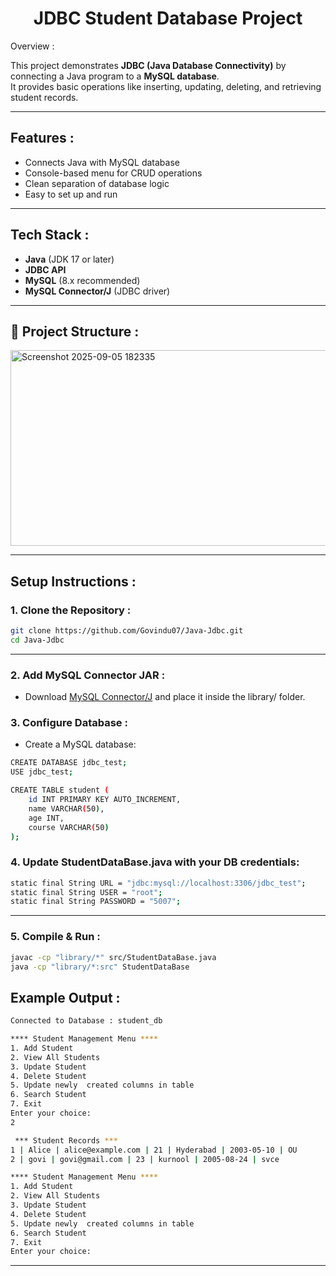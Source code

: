 <h1 align="center"> JDBC Student Database Project </h1>
<div align="center
![Java](https://img.shields.io/badge/Java-17-blue)
![MySQL](https://img.shields.io/badge/MySQL-8-orange)
 
 </div>
---

##  Overview :
This project demonstrates **JDBC (Java Database Connectivity)** by connecting a Java program to a **MySQL database**.  
It provides basic operations like inserting, updating, deleting, and retrieving student records.  

---

##  Features : 
- Connects Java with MySQL database  
- Console-based menu for CRUD operations  
- Clean separation of database logic  
- Easy to set up and run  

---

##  Tech Stack :
- **Java** (JDK 17 or later)  
- **JDBC API**  
- **MySQL** (8.x recommended)  
- **MySQL Connector/J** (JDBC driver)  

---

## 📂 Project Structure :


<img width="554" height="313" alt="Screenshot 2025-09-05 182335" src="https://github.com/user-attachments/assets/ae5dc7d1-0c97-4bb7-9fdb-739820540eea" />

---

##  Setup Instructions : 

### 1. Clone the Repository :  
```bash
git clone https://github.com/Govindu07/Java-Jdbc.git
cd Java-Jdbc
```

---

### 2. Add MySQL Connector JAR :

- Download [MySQL Connector/J](https://dev.mysql.com/downloads/connector/j/?utm_source=chatgpt.com)
 and place it inside the library/ folder.

### 3. Configure Database :

- Create a MySQL database:
```bash
CREATE DATABASE jdbc_test;
USE jdbc_test;

CREATE TABLE student (
    id INT PRIMARY KEY AUTO_INCREMENT,
    name VARCHAR(50),
    age INT,
    course VARCHAR(50)
);
```

### 4. Update StudentDataBase.java with your DB credentials:
```bash
static final String URL = "jdbc:mysql://localhost:3306/jdbc_test";
static final String USER = "root";
static final String PASSWORD = "5007";
```

---

### 5. Compile & Run :
```bash
javac -cp "library/*" src/StudentDataBase.java
java -cp "library/*:src" StudentDataBase
```

## Example Output :
```bash
Connected to Database : student_db 

**** Student Management Menu ****
1. Add Student
2. View All Students
3. Update Student 
4. Delete Student
5. Update newly  created columns in table
6. Search Student
7. Exit 
Enter your choice: 
2

 *** Student Records ***
1 | Alice | alice@example.com | 21 | Hyderabad | 2003-05-10 | OU
2 | govi | govi@gmail.com | 23 | kurnool | 2005-08-24 | svce

**** Student Management Menu ****
1. Add Student
2. View All Students
3. Update Student 
4. Delete Student
5. Update newly  created columns in table
6. Search Student
7. Exit 
Enter your choice:

```

---





